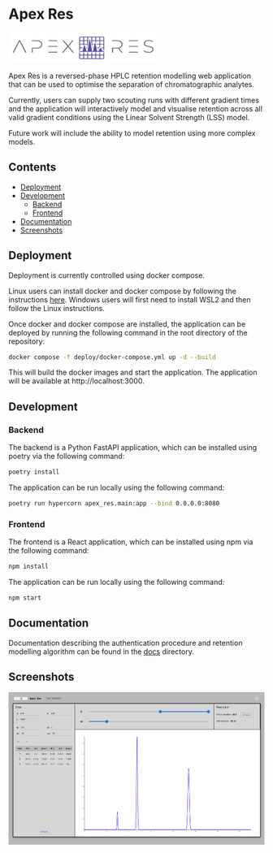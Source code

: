 # Apex Res

<img src="./frontend/src/assets/apex-res-logo.png" style="width:300px;height:60px;">

Apex Res is a reversed-phase HPLC retention modelling web application that can be used to optimise the separation of chromatographic analytes.

Currently, users can supply two scouting runs with different gradient times and the application will interactively model and visualise retention across all valid gradient conditions using the Linear Solvent Strength (LSS) model.

Future work will include the ability to model retention using more complex models.

## Contents

- [Deployment](#deployment)
- [Development](#development)
  - [Backend](#backend)
  - [Frontend](#frontend)
- [Documentation](#documentation)
- [Screenshots](#screenshots)

## Deployment

Deployment is currently controlled using docker compose.

Linux users can install docker and docker compose by following the instructions [here](https://docs.docker.com/compose/install/). Windows users will first need to install WSL2 and then follow the Linux instructions.

Once docker and docker compose are installed, the application can be deployed by running the following command in the root directory of the repository:

```bash
docker compose -f deploy/docker-compose.yml up -d --build
```

This will build the docker images and start the application. The application will be available at http://localhost:3000.

## Development

### Backend

The backend is a Python FastAPI application, which can be installed using poetry via the following command:

```bash
poetry install
```

The application can be run locally using the following command:

```bash
poetry run hypercorn apex_res.main:app --bind 0.0.0.0:8080
```

### Frontend

The frontend is a React application, which can be installed using npm via the following command:

```bash
npm install
```

The application can be run locally using the following command:

```bash
npm start
```

## Documentation

Documentation describing the authentication procedure and retention modelling algorithm can be found in the [docs](./docs) directory.

## Screenshots

<img src="./docs/images/two-gradient-screenshot.png" style="width:600px;height:300px;">
